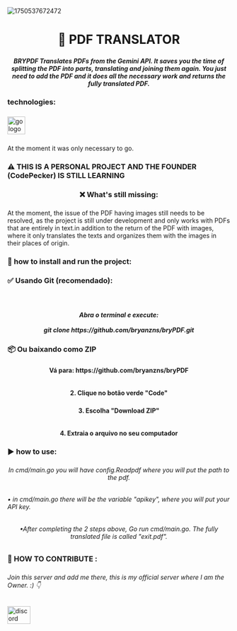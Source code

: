 ![1750537672472](https://github.com/user-attachments/assets/671b4c42-35b8-4637-a9fa-e71570accfd3)
<h1 align="center">📜     PDF TRANSLATOR</h1>

###

<h5 align="center">BRYPDF Translates PDFs from the Gemini API. It saves you the time of splitting the PDF into parts, translating and joining them again. You just need to add the PDF and it does all the necessary work and returns the fully translated PDF.</h5>

###

<h3 align="left">technologies:</h3>

###

<div align="left">
  <img src="https://cdn.jsdelivr.net/gh/devicons/devicon/icons/go/go-original-wordmark.svg" height="40" alt="go logo"  />
</div>

###

<p align="left">At the moment it was only necessary to go.</p>

###

<h3 align="left">⚠️ THIS IS A PERSONAL PROJECT AND THE FOUNDER (CodePecker) IS STILL LEARNING</h3>

###

<h3 align="center">❌️ What's still missing:</h3>

###

<p align="left">At the moment, the issue of the PDF having images still needs to be resolved, as the project is still under development and only works with PDFs that are entirely in text.in addition to the return of the PDF with images, where it only translates the texts and organizes them with the images in their places of origin.</p>

###

<h3 align="left">📶 how to install and run the project:</h3>

###

<h3 align="left">✅ Usando Git (recomendado):</h3>

###

<br clear="both">

<h5 align="center">Abra o terminal e execute:<br><br>
git clone https://github.com/bryanzns/bryPDF.git</h5> 

<h3 align="left">📦 Ou baixando como ZIP</h3>

###

<h4 align="center">Vá para: https://github.com/bryanzns/bryPDF<br><br><br>2. Clique no botão verde "Code"</h4>

###

<h4 align="center">3. Escolha "Download ZIP"<br><br><br>4. Extraia o arquivo no seu computador</h4>

###

<h3 align="left">▶️ how to use:</h3>

###

<h6 align="center">In cmd/main.go you will have config.Readpdf where you will put the path to the pdf.</h6>

###

<h6 align="left">• in cmd/main.go there will be the variable "apikey", where you will put your API key.</h6>

###

<h6 align="center">•After completing the 2 steps above, Go run cmd/main.go. The fully translated file is called "exit.pdf".</h6>

###

<h3 align="left">🤝 HOW TO CONTRIBUTE :</h3>

###

<h6 align="left">Join this server and add me there, this is my official server where I am the Owner. :) 👇</h6>

###

<div align="left">
  <a href="https://discord.gg/G98e8qNt" target="_blank">
    <img src="https://raw.githubusercontent.com/maurodesouza/profile-readme-generator/master/src/assets/icons/social/discord/default.svg" width="52" height="40" alt="discord logo"  />
  </a>
</div>

###
